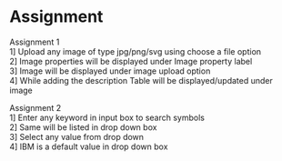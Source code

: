 # Assignment  

Assignment 1    
1] Upload any image of type jpg/png/svg using choose a file option      
2] Image properties will be displayed under Image property label     
3] Image will be displayed under image upload option    
4] While adding the description Table will be displayed/updated under image    

Assignment 2    
1] Enter any keyword in input box to search symbols   
2] Same will be listed in drop down box    
3] Select any value from drop down    
4] IBM is a default value in drop down box    
